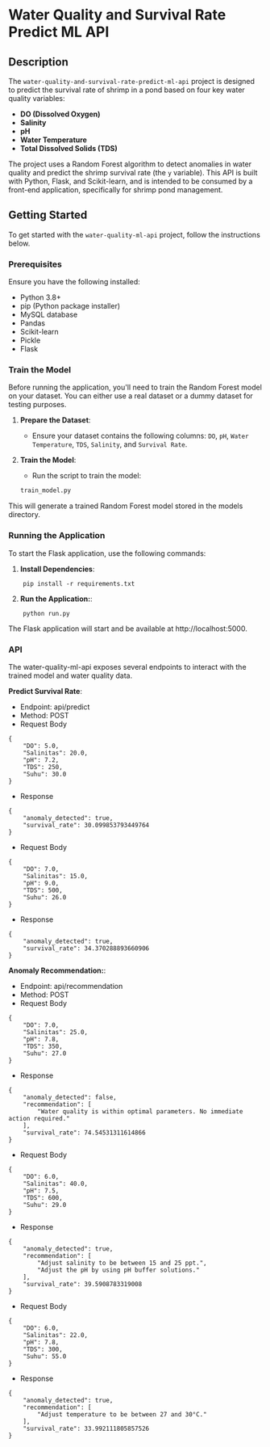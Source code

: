 # Water Quality and Survival Rate Predict ML API

## Description

The `water-quality-and-survival-rate-predict-ml-api` project is designed to predict the survival rate of shrimp in a pond based on four key water quality variables:

- **DO (Dissolved Oxygen)**
- **Salinity**
- **pH**
- **Water Temperature**
- **Total Dissolved Solids (TDS)**

The project uses a Random Forest algorithm to detect anomalies in water quality and predict the shrimp survival rate (the `y` variable). This API is built with Python, Flask, and Scikit-learn, and is intended to be consumed by a front-end application, specifically for shrimp pond management.

## Getting Started

To get started with the `water-quality-ml-api` project, follow the instructions below.

### Prerequisites

Ensure you have the following installed:

- Python 3.8+
- pip (Python package installer)
- MySQL database
- Pandas
- Scikit-learn
- Pickle
- Flask

### Train the Model

Before running the application, you'll need to train the Random Forest model on your dataset. You can either use a real dataset or a dummy dataset for testing purposes.

1. **Prepare the Dataset**:

   - Ensure your dataset contains the following columns: `DO`, `pH`, `Water Temperature`, `TDS`, `Salinity`, and `Survival Rate`.

2. **Train the Model**:
   - Run the script to train the model:
   ```bash
   train_model.py
   ```

This will generate a trained Random Forest model stored in the models directory.

### Running the Application

To start the Flask application, use the following commands:

1. **Install Dependencies**:

```
    pip install -r requirements.txt
```

2. **Run the Application:**:

```
    python run.py
```

The Flask application will start and be available at http://localhost:5000.

### API

The water-quality-ml-api exposes several endpoints to interact with the trained model and water quality data.

**Predict Survival Rate**:

- Endpoint: api/predict
- Method: POST
- Request Body

```
{
    "DO": 5.0,
    "Salinitas": 20.0,
    "pH": 7.2,
    "TDS": 250,
    "Suhu": 30.0
}

```

- Response

```
{
    "anomaly_detected": true,
    "survival_rate": 30.099853793449764
}
```

- Request Body

```
{
    "DO": 7.0,
    "Salinitas": 15.0,
    "pH": 9.0,
    "TDS": 500,
    "Suhu": 26.0
}

```

- Response

```
{
    "anomaly_detected": true,
    "survival_rate": 34.370288893660906
}
```


**Anomaly Recommendation:**:

- Endpoint: api/recommendation
- Method: POST
- Request Body
```
{
    "DO": 7.0,
    "Salinitas": 25.0,
    "pH": 7.8,
    "TDS": 350,
    "Suhu": 27.0
}
```

- Response

```
{
    "anomaly_detected": false,
    "recommendation": [
        "Water quality is within optimal parameters. No immediate action required."
    ],
    "survival_rate": 74.54531311614866
}
```

- Request Body
```
{
    "DO": 6.0,
    "Salinitas": 40.0,
    "pH": 7.5,
    "TDS": 600,
    "Suhu": 29.0
}
```

- Response

```
{
    "anomaly_detected": true,
    "recommendation": [
        "Adjust salinity to be between 15 and 25 ppt.",
        "Adjust the pH by using pH buffer solutions."
    ],
    "survival_rate": 39.5908783319008
}
```

- Request Body
```
{
    "DO": 6.0,
    "Salinitas": 22.0,
    "pH": 7.8,
    "TDS": 300,
    "Suhu": 55.0
}
```

- Response

```
{
    "anomaly_detected": true,
    "recommendation": [
        "Adjust temperature to be between 27 and 30°C."
    ],
    "survival_rate": 33.992111805857526
}
```
